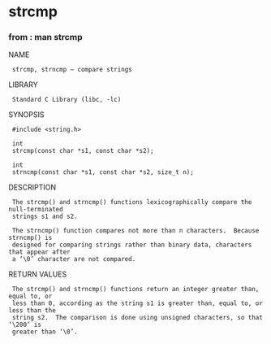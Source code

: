 # strcmp

### from : man strcmp

NAME

     strcmp, strncmp – compare strings

LIBRARY

     Standard C Library (libc, -lc)

SYNOPSIS

     #include <string.h>

     int
     strcmp(const char *s1, const char *s2);

     int
     strncmp(const char *s1, const char *s2, size_t n);

DESCRIPTION

     The strcmp() and strncmp() functions lexicographically compare the null-terminated
     strings s1 and s2.

     The strncmp() function compares not more than n characters.  Because strncmp() is
     designed for comparing strings rather than binary data, characters that appear after
     a ‘\0’ character are not compared.

RETURN VALUES

     The strcmp() and strncmp() functions return an integer greater than, equal to, or
     less than 0, according as the string s1 is greater than, equal to, or less than the
     string s2.  The comparison is done using unsigned characters, so that ‘\200’ is
     greater than ‘\0’.
